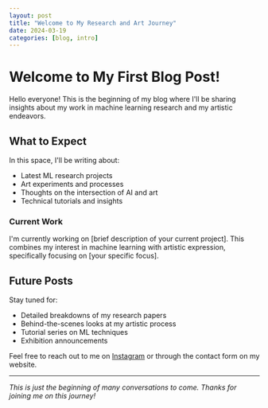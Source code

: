 ```yaml
---
layout: post
title: "Welcome to My Research and Art Journey"
date: 2024-03-19
categories: [blog, intro]
---
```


# Welcome to My First Blog Post!

Hello everyone! This is the beginning of my blog where I'll be sharing insights about my work in machine learning research and my artistic endeavors.

## What to Expect

In this space, I'll be writing about:

- Latest ML research projects
- Art experiments and processes
- Thoughts on the intersection of AI and art
- Technical tutorials and insights

### Current Work

I'm currently working on [brief description of your current project]. This combines my interest in machine learning with artistic expression, specifically focusing on [your specific focus].

## Future Posts

Stay tuned for:

- Detailed breakdowns of my research papers
- Behind-the-scenes looks at my artistic process
- Tutorial series on ML techniques
- Exhibition announcements

Feel free to reach out to me on [Instagram](https://instagram.com/yourusername) or through the contact form on my website.

---

_This is just the beginning of many conversations to come. Thanks for joining me on this journey!_
